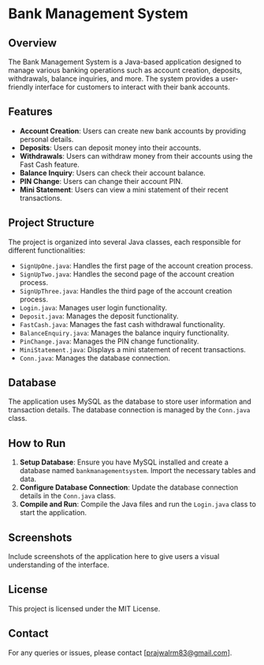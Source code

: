 # Bank Management System

## Overview
The Bank Management System is a Java-based application designed to manage various banking operations such as account creation, deposits, withdrawals, balance inquiries, and more. The system provides a user-friendly interface for customers to interact with their bank accounts.

## Features
- **Account Creation**: Users can create new bank accounts by providing personal details.
- **Deposits**: Users can deposit money into their accounts.
- **Withdrawals**: Users can withdraw money from their accounts using the Fast Cash feature.
- **Balance Inquiry**: Users can check their account balance.
- **PIN Change**: Users can change their account PIN.
- **Mini Statement**: Users can view a mini statement of their recent transactions.

## Project Structure
The project is organized into several Java classes, each responsible for different functionalities:

- `SignUpOne.java`: Handles the first page of the account creation process.
- `SignUpTwo.java`: Handles the second page of the account creation process.
- `SignUpThree.java`: Handles the third page of the account creation process.
- `Login.java`: Manages user login functionality.
- `Deposit.java`: Manages the deposit functionality.
- `FastCash.java`: Manages the fast cash withdrawal functionality.
- `BalanceEnquiry.java`: Manages the balance inquiry functionality.
- `PinChange.java`: Manages the PIN change functionality.
- `MiniStatement.java`: Displays a mini statement of recent transactions.
- `Conn.java`: Manages the database connection.

## Database
The application uses MySQL as the database to store user information and transaction details. The database connection is managed by the `Conn.java` class.

## How to Run
1. **Setup Database**: Ensure you have MySQL installed and create a database named `bankmanagementsystem`. Import the necessary tables and data.
2. **Configure Database Connection**: Update the database connection details in the `Conn.java` class.
3. **Compile and Run**: Compile the Java files and run the `Login.java` class to start the application.

## Screenshots
Include screenshots of the application here to give users a visual understanding of the interface.

## License
This project is licensed under the MIT License.

## Contact
For any queries or issues, please contact [prajwalrm83@gmail.com].

